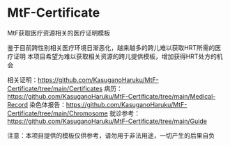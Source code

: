 # MtF-Certificate
MtF获取医疗资源相关的医疗证明模板

鉴于目前跨性别相关医疗环境日渐恶化，越来越多的跨儿难以获取HRT所需的医疗证明
本项目希望为难以获取相关资源的跨儿提供模板，增加获得HRT处方的机会

相关证明：https://github.com/KasuganoHaruku/MtF-Certificate/tree/main/Certificates
病历：https://github.com/KasuganoHaruku/MtF-Certificate/tree/main/Medical-Record
染色体报告：https://github.com/KasuganoHaruku/MtF-Certificate/tree/main/Chromosome
就诊参考：https://github.com/KasuganoHaruku/MtF-Certificate/tree/main/Guide

注意：本项目提供的模板仅供参考，请勿用于非法用途，一切产生的后果自负
